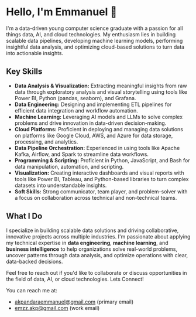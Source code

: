 # Hello, I'm Emmanuel 👋

I'm a data-driven young computer science graduate with a passion for all things data, AI, and cloud technologies. My enthusiasm lies in building scalable data pipelines, developing machine learning models, performing insightful data analysis, and optimizing cloud-based solutions to turn data into actionable insights.

## Key Skills

- **Data Analysis & Visualization:** Extracting meaningful insights from raw data through exploratory analysis and visual storytelling using tools like Power BI, Python (pandas, seaborn), and Grafana.
- **Data Engineering:** Designing and implementing ETL pipelines for efficient data integration and workflow automation.
- **Machine Learning:** Leveraging AI models and LLMs to solve complex problems and drive innovation in data-driven decision-making.
- **Cloud Platforms:** Proficient in deploying and managing data solutions on platforms like Google Cloud, AWS, and Azure for data storage, processing, and analytics.
- **Data Pipeline Orchestration:** Experienced in using tools like Apache Kafka, Airflow, and Spark to streamline data workflows.
- **Programming & Scripting:** Proficient in Python, JavaScript, and Bash for data manipulation, automation, and scripting.
- **Visualization:** Creating interactive dashboards and visual reports with tools like Power BI, Tableau, and Python-based libraries to turn complex datasets into understandable insights.
- **Soft Skills:** Strong communicator, team player, and problem-solver with a focus on collaboration across technical and non-technical teams.

## What I Do

I specialize in building scalable data solutions and driving collaborative, innovative projects across multiple industries. I'm passionate about applying my technical expertise in **data engineering**, **machine learning**, and **business intelligence** to help organizations solve real-world problems, uncover patterns through data analysis, and optimize operations with clear, data-backed decisions.


Feel free to reach out if you'd like to collaborate or discuss opportunities in the field of data, AI, or cloud technologies. Lets Connect!

You can reach me at:
- akpandaraemmanuel@gmail.com (primary email)
- emzz.akp@gmail.com (work email)


<!--
**emmanuel-akpandara/emmanuel-akpandara** is a ✨ _special_ ✨ repository because its `README.md` (this file) appears on your GitHub profile.

Here are some ideas to get you started:

- 🔭 I’m currently working on ...
- 🌱 I’m currently learning ...
- 👯 I’m looking to collaborate on ...
- 🤔 I’m looking for help with ...
- 💬 Ask me about ...
- 📫 How to reach me: ...
- 😄 Pronouns: ...
- ⚡ Fun fact: ...
-->
